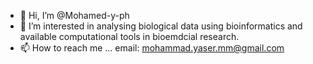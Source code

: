 - 👋 Hi, I’m @Mohamed-y-ph
- 👀 I’m interested in analysing biological data using bioinformatics and available computational tools in bioemdcial research. 
- 📫 How to reach me ... email: mohammad.yaser.mm@gmail.com

<!---
Mohamed-y-ph/Mohamed-y-ph is a ✨ special ✨ repository because its `README.md` (this file) appears on your GitHub profile.
You can click the Preview link to take a look at your changes.
--->
